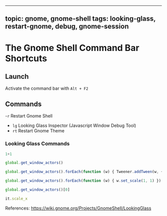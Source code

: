 ---
topic: gnome, gnome-shell 
tags: looking-glass, restart-gnome, debug, gnome-session
----


# The Gnome Shell Command Bar Shortcuts

## Launch

Activate the command bar with `Alt + F2`

## Commands 

 -`r`  Restart Gnome Shell
 - `lg`  Looking Glass Inspector (Javascript Window Debug Tool)
 - `rt`  Restart Gnome Theme 


### Looking Glass Commands


```javascript
1+1 

global.get_window_actors()

global.get_window_actors().forEach(function (w) { Tweener.addTween(w, { time: 3, transition: 'easeOutQuad', scale_x: 0.3, scale_y: 0.3 })})

global.get_window_actors().forEach(function (w) { w.set_scale(1, 1) })

global.get_window_actors()[0]

it.scale_x

```


References: 
  https://wiki.gnome.org/Projects/GnomeShell/LookingGlass

